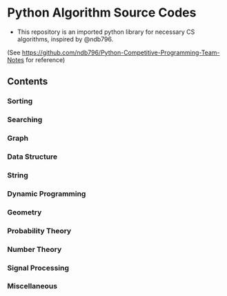 # Python Algorithm Source Codes

* This repository is an imported python library for necessary CS algorithms, inspired by @ndb796.

(See https://github.com/ndb796/Python-Competitive-Programming-Team-Notes for reference)

## Contents

### Sorting

### Searching

### Graph

### Data Structure

### String

### Dynamic Programming

### Geometry

### Probability Theory

### Number Theory

### Signal Processing

### Miscellaneous
